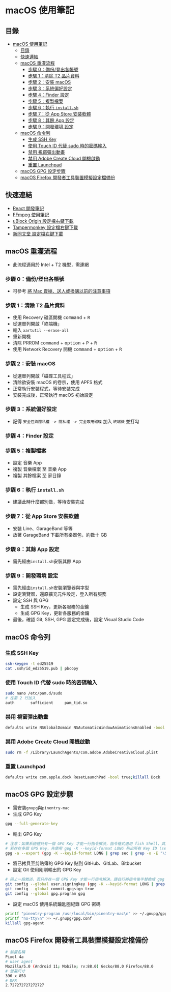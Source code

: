 # macOS 使用筆記

## 目錄

- [macOS 使用筆記](#macos-使用筆記)
  - [目錄](#目錄)
  - [快速連結](#快速連結)
  - [macOS 重灌流程](#macos-重灌流程)
    - [步驟 0：備份/登出各帳號](#步驟-0備份登出各帳號)
    - [步驟 1：清除 T2 晶片資料](#步驟-1清除-t2-晶片資料)
    - [步驟 2：安裝 macOS](#步驟-2安裝-macos)
    - [步驟 3：系統偏好設定](#步驟-3系統偏好設定)
    - [步驟 4：Finder 設定](#步驟-4finder-設定)
    - [步驟 5：複製檔案](#步驟-5複製檔案)
    - [步驟 6：執行 `install.sh`](#步驟-6執行-installsh)
    - [步驟 7：從 App Store 安裝軟體](#步驟-7從-app-store-安裝軟體)
    - [步驟 8：其餘 App 設定](#步驟-8其餘-app-設定)
    - [步驟 9：開發環境 設定](#步驟-9開發環境-設定)
  - [macOS 命令列](#macos-命令列)
    - [生成 SSH Key](#生成-ssh-key)
    - [使用 Touch ID 代替 sudo 時的密碼輸入](#使用-touch-id-代替-sudo-時的密碼輸入)
    - [禁用 視窗彈出動畫](#禁用-視窗彈出動畫)
    - [禁用 Adobe Create Cloud 開機啟動](#禁用-adobe-create-cloud-開機啟動)
    - [重置 Launchpad](#重置-launchpad)
  - [macOS GPG 設定步驟](#macos-gpg-設定步驟)
  - [macOS Firefox 開發者工具裝置模擬設定檔備份](#macos-firefox-開發者工具裝置模擬設定檔備份)

## 快速連結

- [React 開發筆記](react/README.md)
- [FFmpeg 使用筆記](ffmpeg/README.md)
- <a href="https://raw.githubusercontent.com/Florencea/my-macos-build/main/configs/ublock-advanced.txt" download>uBlock Origin 設定檔右鍵下載</a>
- <a href="https://github.com/Florencea/my-macos-build/raw/main/configs/tampermonkey-backup.txt" download>Tampermonkey 設定檔右鍵下載</a>
- <a href="https://github.com/Florencea/my-macos-build/raw/main/configs/tongwentang-pref.json" download>新同文堂 設定檔右鍵下載</a>

## macOS 重灌流程

- 此流程適用於 Intel + T2 機型，需連網

### 步驟 0：備份/登出各帳號

- 可參考 [將 Mac 賣掉、送人或換購以前的注意事項](https://support.apple.com/zh-tw/HT201065)

### 步驟 1：清除 T2 晶片資料

- 使用 Recovery 磁區開機 <kbd>command</kbd> + <kbd>R</kbd>
- 從選單列開啟「終端機」
- 輸入 `xartutil --erase-all`
- 重新開機
- 清除 PRROM <kbd>command</kbd> + <kbd>option</kbd> + <kbd>P</kbd> + <kbd>R</kbd>
- 使用 Network Recovery 開機 <kbd>command</kbd> + <kbd>option</kbd> + <kbd>R</kbd>

### 步驟 2：安裝 macOS

- 從選單列開啟「磁碟工具程式」
- 清除欲安裝 macOS 的卷宗，使用 APFS 格式
- 正常執行安裝程式，等待安裝完成
- 安裝完成後，正常執行 macOS 初始設定

### 步驟 3：系統偏好設定

- 記得 `安全性與隱私權 -> 隱私權 -> 完全取用磁碟` 加入 `終端機` 並打勾

### 步驟 4：Finder 設定

### 步驟 5：複製檔案

- 設定 音樂 App
- 複製 音樂檔案 至 音樂 App
- 複製 其餘檔案 至 家目錄

### 步驟 6：執行 `install.sh`

- 建議此時什麼都別做，等待安裝完成

### 步驟 7：從 App Store 安裝軟體

- 安裝 Line、GarageBand 等等
- 放著 GarageBand 下載所有樂器包，約數十 GB

### 步驟 8：其餘 App 設定

- 需先經由`install.sh`安裝其餘 App

### 步驟 9：開發環境 設定

- 需先經由`install.sh`安裝瀏覽器與字型
- 設定瀏覽器，還原擴充元件設定，登入所有服務
- 設定 SSH 與 GPG
  - 生成 SSH Key，更新各服務的金鑰
  - 生成 GPG Key，更新各服務的金鑰
- 最後，確認 Git, SSH, GPG 設定完成後，設定 Visual Studio Code

## macOS 命令列

### 生成 SSH Key

```bash
ssh-keygen -t ed25519
cat .ssh/id_ed25519.pub | pbcopy
```

### 使用 Touch ID 代替 sudo 時的密碼輸入

```bash
sudo nano /etc/pam.d/sudo
# 在第 2 行加入
auth       sufficient     pam_tid.so
```

### 禁用 視窗彈出動畫

```bash
defaults write NSGlobalDomain NSAutomaticWindowAnimationsEnabled -bool NO
```

### 禁用 Adobe Create Cloud 開機啟動

```bash
sudo rm -f /Library/LaunchAgents/com.adobe.AdobeCreativeCloud.plist
```

### 重置 Launchpad

```bash
defaults write com.apple.dock ResetLaunchPad -bool true;killall Dock
```

## macOS GPG 設定步驟

- 需安裝`gnupg`與`pinentry-mac`
- 生成 GPG Key

```bash
gpg --full-generate-key
```

- 輸出 GPG Key

```bash
# 注意：如果系統裡只有一個 GPG Key 才能一行指令解決，指令格式適用 fish Shell，其餘 Shell 需改變寫法
# 若存在多個 GPG Key，先使用 gpg -K --keyid-format LONG 列出所有 Key ID (sec 後面的那個) 再使用 gpg -a --export <Key ID> 來輸出
gpg -a --export (gpg -K --keyid-format LONG | grep sec | grep -o -E "\S{16}\s") | pbcopy
```

- 將已拷貝至剪貼簿的 GPG Key 貼到 GitHub、GitLab、Bitbucket
- 設定 Git 使用剛剛輸出的 GPG Key

```bash
# 同上一段敘述，若只存在一個 GPG Key 才能一行指令解決，請自行將指令後半替換成 gpg -K --keyid-format LONG 輸出的 Key ID
git config --global user.signingkey (gpg -K --keyid-format LONG | grep sec | grep -o -E "\S{16}\s")
git config --global commit.gpgsign true
git config --global gpg.program gpg
```

- 設定 macOS 使用系統鑰匙圈紀錄 GPG 密碼

```bash
printf "pinentry-program /usr/local/bin/pinentry-mac\n" >> ~/.gnupg/gpg-agent.conf
printf "no-tty\n" >> ~/.gnupg/gpg.conf
killall gpg-agent
```

## macOS Firefox 開發者工具裝置模擬設定檔備份

```bash
# 裝置名稱
Pixel 4a
# user agent
Mozilla/5.0 (Android 11; Mobile; rv:88.0) Gecko/88.0 Firefox/88.0
# 螢幕尺寸
396 x 858
# DPR
2.727272727272727
```
